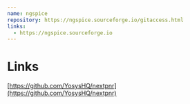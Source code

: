 ```yaml
---
name: ngspice
repository: https://ngspice.sourceforge.io/gitaccess.html
links:
  - https://ngspice.sourceforge.io
---
```


# Links

[https://github.com/YosysHQ/nextpnr](https://github.com/YosysHQ/nextpnr)
